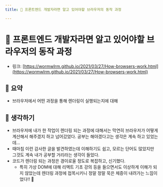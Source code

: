 ```yaml
---
title: 🎡 프론트엔드 개발자라면 알고 있어야할 브라우저의 동작 과정

---
```

# 🎡 프론트엔드 개발자라면 알고 있어야할 브라우저의 동작 과정

- 링크: [https://wormwlrm.github.io/2021/03/27/How-browsers-work.html](https://wormwlrm.github.io/2021/03/27/How-browsers-work.html)

## 📝 요약 
- 브라우저에서 어떤 과정을 통해 렌더링이 실행되는지에 대해 


## 🤔 생각하기   
- 브라우저에 내가 한 작업이 렌더링 되는 과정에 대해서는 막연히 브라우저가 어떻게 계산해서 해주겠지 하고 넘어갔었다. 공부는 해야겠다고는 생각은 계속 하고 있었는데...
- 때마침 이런 감사한 글을 발견하였는데 이해하기도 쉽고, 모르는 단어도 많았지만 그것도 계속 내가 공부할 거리라는 생각이 들었다.  
- 코드가 렌더링 되는 과정은 경이로울 정도로 복잡하고, 신기했다. 
  - 특히 가상 DOM에 대해 리액트 기초 강의 등을 들으면서도 이상하게 이해가 되지 않았는데 렌더링 과정에 접목시키니 정말 정말 묵은 체증이 내려가는 느낌이었다!! 🤩